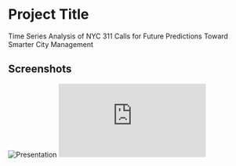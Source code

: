 
# Project Title

Time Series Analysis of NYC 311 Calls for Future Predictions Toward Smarter City Management


## Screenshots


![Presentation]("C:\Users\asiya\Downloads\Picture1.png")
![Presentation](https://github.com/asiyashakeel78/Spring-Board/blob/main/Capstone%20Project%203/CP3-Final%20Presentation.pdf)
